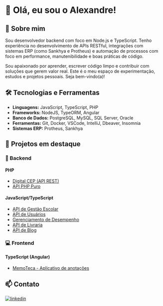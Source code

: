 # 👋 Olá, eu sou o Alexandre!

## 🚀 Sobre mim

Sou desenvolvedor backend com foco em Node.js e TypeScript. Tenho experiência no desenvolvimento de APIs RESTful, integrações com sistemas ERP (como Sankhya e Protheus) e automação de processos com foco em performance, manutenibilidade e boas práticas de código.

Sou apaixonado por aprender, escrever código limpo e contribuir com soluções que gerem valor real. Este é o meu espaço de experimentação, estudos e projetos pessoais. Seja bem-vindo(a)!

## 🛠 Tecnologias e Ferramentas

- **Linguagens:** JavaScript, TypeScript, PHP
- **Frameworks:** NodeJS, TypeORM, Angular 
- **Banco de Dados:** PostgreSQL, MySQL, SQL Server, Oracle
- **Ferramentas:** Git, Docker, VSCode, IntelliJ, Dbeaver, Insomnia 
- **Sistemas ERP:** Protheus, Sankhya  

## 📂 Projetos em destaque

### 🔧 Backend

#### PHP
- [Digital CEP (API REST)](https://github.com/alexandremrrocha/Digital-Cep)
- [API PHP Puro](https://github.com/alexandremrrocha/API_PHP_PURO)

#### JavaScript/TypeScript
- [API de Gestão Escolar](https://github.com/alexandremrrocha/API_Escola)
- [API de Usuários](https://github.com/alexandremrrocha/API_Usuario)
- [Gerenciamento de Desempenho](https://github.com/alexandremrrocha/GerenciamentoDesempenho)
- [API de Livraria](https://github.com/alexandremrrocha/API_Livraria)
- [API de Blog](https://github.com/alexandremrrocha/API_Blog)

### 💻 Frontend

#### TypeScript (Angular)
- [MemoTeca - Aplicativo de anotações](https://github.com/alexandremrrocha/MemoTeca)

## 📫 Contato

[![linkedin](https://img.shields.io/badge/linkedin-0A66C2?style=for-the-badge&logo=linkedin&logoColor=white)](https://www.linkedin.com/in/alexandre-miranda-rezende-rocha-3a69131a0/)
